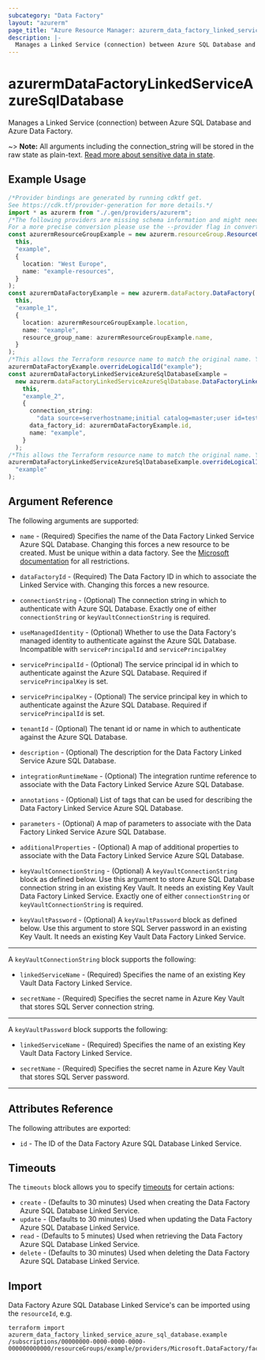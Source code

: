 ```yaml
---
subcategory: "Data Factory"
layout: "azurerm"
page_title: "Azure Resource Manager: azurerm_data_factory_linked_service_azure_sql_database"
description: |-
  Manages a Linked Service (connection) between Azure SQL Database and Azure Data Factory.
---
```


# azurermDataFactoryLinkedServiceAzureSqlDatabase

Manages a Linked Service (connection) between Azure SQL Database and Azure Data Factory.

\~> **Note:** All arguments including the connection\_string will be stored in the raw state as plain-text. [Read more about sensitive data in state](/docs/state/sensitive-data.html).

## Example Usage

```typescript
/*Provider bindings are generated by running cdktf get.
See https://cdk.tf/provider-generation for more details.*/
import * as azurerm from "./.gen/providers/azurerm";
/*The following providers are missing schema information and might need manual adjustments to synthesize correctly: azurerm.
For a more precise conversion please use the --provider flag in convert.*/
const azurermResourceGroupExample = new azurerm.resourceGroup.ResourceGroup(
  this,
  "example",
  {
    location: "West Europe",
    name: "example-resources",
  }
);
const azurermDataFactoryExample = new azurerm.dataFactory.DataFactory(
  this,
  "example_1",
  {
    location: azurermResourceGroupExample.location,
    name: "example",
    resource_group_name: azurermResourceGroupExample.name,
  }
);
/*This allows the Terraform resource name to match the original name. You can remove the call if you don't need them to match.*/
azurermDataFactoryExample.overrideLogicalId("example");
const azurermDataFactoryLinkedServiceAzureSqlDatabaseExample =
  new azurerm.dataFactoryLinkedServiceAzureSqlDatabase.DataFactoryLinkedServiceAzureSqlDatabase(
    this,
    "example_2",
    {
      connection_string:
        "data source=serverhostname;initial catalog=master;user id=testUser;Password=test;integrated security=False;encrypt=True;connection timeout=30",
      data_factory_id: azurermDataFactoryExample.id,
      name: "example",
    }
  );
/*This allows the Terraform resource name to match the original name. You can remove the call if you don't need them to match.*/
azurermDataFactoryLinkedServiceAzureSqlDatabaseExample.overrideLogicalId(
  "example"
);

```

## Argument Reference

The following arguments are supported:

*   `name` - (Required) Specifies the name of the Data Factory Linked Service Azure SQL Database. Changing this forces a new resource to be created. Must be unique within a data factory. See the [Microsoft documentation](https://docs.microsoft.com/azure/data-factory/naming-rules) for all restrictions.

*   `dataFactoryId` - (Required) The Data Factory ID in which to associate the Linked Service with. Changing this forces a new resource.

*   `connectionString` - (Optional) The connection string in which to authenticate with Azure SQL Database. Exactly one of either `connectionString` or `keyVaultConnectionString` is required.

*   `useManagedIdentity` - (Optional) Whether to use the Data Factory's managed identity to authenticate against the Azure SQL Database. Incompatible with `servicePrincipalId` and `servicePrincipalKey`

*   `servicePrincipalId` - (Optional) The service principal id in which to authenticate against the Azure SQL Database. Required if `servicePrincipalKey` is set.

*   `servicePrincipalKey` - (Optional) The service principal key in which to authenticate against the Azure SQL Database. Required if `servicePrincipalId` is set.

*   `tenantId` - (Optional) The tenant id or name in which to authenticate against the Azure SQL Database.

*   `description` - (Optional) The description for the Data Factory Linked Service Azure SQL Database.

*   `integrationRuntimeName` - (Optional) The integration runtime reference to associate with the Data Factory Linked Service Azure SQL Database.

*   `annotations` - (Optional) List of tags that can be used for describing the Data Factory Linked Service Azure SQL Database.

*   `parameters` - (Optional) A map of parameters to associate with the Data Factory Linked Service Azure SQL Database.

*   `additionalProperties` - (Optional) A map of additional properties to associate with the Data Factory Linked Service Azure SQL Database.

*   `keyVaultConnectionString` - (Optional) A `keyVaultConnectionString` block as defined below. Use this argument to store Azure SQL Database connection string in an existing Key Vault. It needs an existing Key Vault Data Factory Linked Service. Exactly one of either `connectionString` or `keyVaultConnectionString` is required.

*   `keyVaultPassword` - (Optional) A `keyVaultPassword` block as defined below. Use this argument to store SQL Server password in an existing Key Vault. It needs an existing Key Vault Data Factory Linked Service.

***

A `keyVaultConnectionString` block supports the following:

*   `linkedServiceName` - (Required) Specifies the name of an existing Key Vault Data Factory Linked Service.

*   `secretName` - (Required) Specifies the secret name in Azure Key Vault that stores SQL Server connection string.

***

A `keyVaultPassword` block supports the following:

*   `linkedServiceName` - (Required) Specifies the name of an existing Key Vault Data Factory Linked Service.

*   `secretName` - (Required) Specifies the secret name in Azure Key Vault that stores SQL Server password.

***

## Attributes Reference

The following attributes are exported:

* `id` - The ID of the Data Factory Azure SQL Database Linked Service.

## Timeouts

The `timeouts` block allows you to specify [timeouts](https://www.terraform.io/language/resources/syntax#operation-timeouts) for certain actions:

* `create` - (Defaults to 30 minutes) Used when creating the Data Factory Azure SQL Database Linked Service.
* `update` - (Defaults to 30 minutes) Used when updating the Data Factory Azure SQL Database Linked Service.
* `read` - (Defaults to 5 minutes) Used when retrieving the Data Factory Azure SQL Database Linked Service.
* `delete` - (Defaults to 30 minutes) Used when deleting the Data Factory Azure SQL Database Linked Service.

## Import

Data Factory Azure SQL Database Linked Service's can be imported using the `resourceId`, e.g.

```console
terraform import azurerm_data_factory_linked_service_azure_sql_database.example /subscriptions/00000000-0000-0000-0000-000000000000/resourceGroups/example/providers/Microsoft.DataFactory/factories/example/linkedservices/example
```
